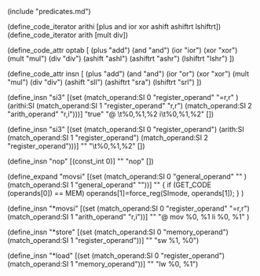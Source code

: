 (include "predicates.md")

(define_code_iterator arithi [plus and ior xor ashift ashiftrt lshiftrt])
(define_code_iterator arith [mult div])

(define_code_attr optab [
  (plus "add")
  (and "and")
  (ior "ior")
  (xor "xor")
  (mult "mul")
  (div "div")
  (ashift "ashl")
  (ashiftrt "ashr")
  (lshiftrt "lshr")
  ])

(define_code_attr insn [
  (plus "add")
  (and "and")
  (ior "or")
  (xor "xor")
  (mult "mul")
  (div "div")
  (ashift "sll")
  (ashiftrt "sra")
  (lshiftrt "srl")
  ])

(define_insn "<optab>si3"
    [(set (match_operand:SI          0 "register_operand" "=r,r" )
	      (arithi:SI (match_operand:SI 1 "register_operand" "r,r")
		           (match_operand:SI 2 "arith_operand" "r,i")))]
  "true"
  "@
   <insn>\t%0,%1,%2
   <insn>i\t%0,%1,%2"
  [])


(define_insn "<optab>si3"
    [(set (match_operand:SI          0 "register_operand")
	      (arith:SI (match_operand:SI 1 "register_operand")
		           (match_operand:SI 2 "register_operand")))]
  ""
  "<insn>\t%0,%1,%2"
  [])

(define_insn "nop"
  [(const_int 0)]
  ""
  "nop"
  [])

(define_expand "movsi"
    [(set (match_operand:SI 0 "general_operand" "" )
	      (match_operand:SI 1 "general_operand" ""))]
  ""
  {
  if (GET_CODE (operands[0]) == MEM)
      operands[1]=force_reg(SImode, operands[1]);
  }
  )

(define_insn "*movsi"
    [(set (match_operand:SI 0 "register_operand" "=r,r")
	      (match_operand:SI 1 "arith_operand" "r,i"))]
  ""
  "@
   mov %0, %1
   li %0, %1"
  )

(define_insn "*store"
   [(set (match_operand:SI 0 "memory_operand")
	(match_operand:SI 1 "register_operand"))]
  ""
  "sw %1, %0")

(define_insn "*load"
  [(set (match_operand:SI 0 "register_operand")
	(match_operand:SI 1 "memory_operand"))]
  ""
  "lw %0, %1")
